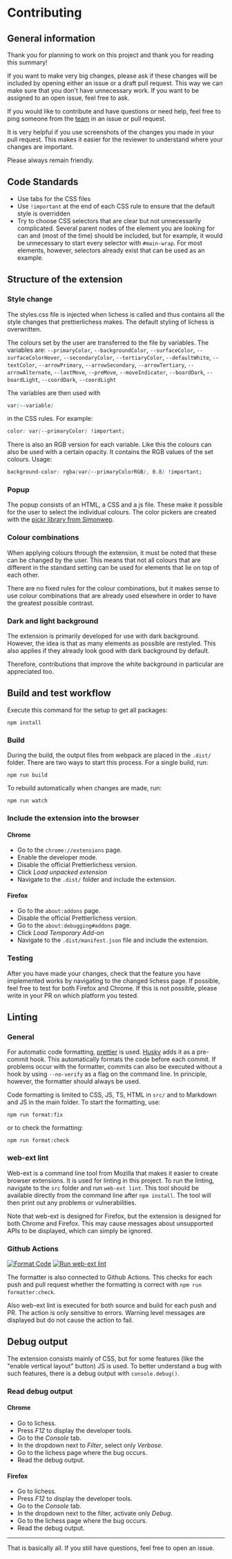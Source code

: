 # Contributing

## General information

Thank you for planning to work on this project and thank you for reading this summary!

If you want to make very big changes, please ask if these changes will be included by opening either an issue or a draft pull request. This way we can make sure that you don't have unnecessary work.
If you want to be assigned to an open issue, feel free to ask.

If you would like to contribute and have questions or need help, feel free to ping someone from the [team](https://github.com/prettierlichess/prettierlichess/blob/master/CODEOWNERS) in an issue or pull request.

It is very helpful if you use screenshots of the changes you made in your pull request. This makes it easier for the reviewer to understand where your changes are important.

Please always remain friendly.

## Code Standards

-   Use tabs for the CSS files
-   Use `!important` at the end of each CSS rule to ensure that the default style is overridden
-   Try to choose CSS selectors that are clear but not unnecessarily complicated. Several parent nodes of the element you are looking for can and (most of the time) should be included, but for example, it would be unnecessary to start every selector with `#main-wrap`. For most elements, however, selectors already exist that can be used as an example.

## Structure of the extension

### Style change

The styles.css file is injected when lichess is called and thus contains all the style changes that prettierlichess makes. The default styling of lichess is overwritten.

The colours set by the user are transferred to the file by variables. The variables are:
`--primaryColor`, `--backgroundColor`, `--surfaceColor`, `--surfaceColorHover`, `--secondaryColor`, `--tertiaryColor`, `--defaultWhite`, `--textColor`, `--arrowPrimary`, `--arrowSecondary`, `--arrowTertiary`, `--arrowAlternate`, `--lastMove`, `--preMove`, `--moveIndicator`, `--boardDark`, `--boardLight`, `--coordDark`, `--coordLight`

The variables are then used with

```css
var(--variable)
```

in the CSS rules. For example:

```css
color: var(--primaryColor) !important;
```

There is also an RGB version for each variable. Like this the colours can also be used with a certain opacity. It contains the RGB values of the set colours.
Usage:

```css
background-color: rgba(var(--primaryColorRGB), 0.8) !important;
```

### Popup

The popup consists of an HTML, a CSS and a js file. These make it possible for the user to select the individual colours. The color pickers are created with the [pickr library from Simonwep](https://github.com/Simonwep/pickr).

### Colour combinations

When applying colours through the extension, it must be noted that these can be changed by the user. This means that not all colours that are different in the standard setting can be used for elements that lie on top of each other.

There are no fixed rules for the colour combinations, but it makes sense to use colour combinations that are already used elsewhere in order to have the greatest possible contrast.

### Dark and light background

The extension is primarily developed for use with dark background. However, the idea is that as many elements as possible are restyled. This also applies if they already look good with dark background by default.

Therefore, contributions that improve the white background in particular are appreciated too.

## Build and test workflow

Execute this command for the setup to get all packages:

```
npm install
```

### Build

During the build, the output files from webpack are placed in the `.dist/` folder. There are two ways to start this process. For a single build, run:

```
npm run build
```

To rebuild automatically when changes are made, run:

```
npm run watch
```

### Include the extension into the browser

#### Chrome

-   Go to the `chrome://extensions` page.
-   Enable the developer mode.
-   Disable the official Prettierlichess version.
-   Click _Load unpacked extension_
-   Navigate to the `.dist/` folder and include the extension.

#### Firefox

-   Go to the `about:addons` page.
-   Disable the official Prettierlichess version.
-   Go to the `about:debugging#addons` page.
-   Click _Load Temporary Add-on_
-   Navigate to the `.dist/manifest.json` file and include the extension.

### Testing

After you have made your changes, check that the feature you have implemented works by navigating to the changed lichess page.
If possible, feel free to test for both Firefox and Chrome. If this is not possible, please write in your PR on which platform you tested.

## Linting

### General

For automatic code formatting, [prettier](https://prettier.io/) is used. [Husky](https://github.com/typicode/husky) adds it as a pre-commit hook. This automatically formats the code before each commit.
If problems occur with the formatter, commits can also be executed without a hook by using `--no-verify` as a flag on the command line. In principle, however, the formatter should always be used.

Code formatting is limited to CSS, JS, TS, HTML in `src/` and to Markdown and JS in the main folder.
To start the formatting, use:

```
npm run format:fix
```

or to check the formatting:

```
npm run format:check
```

### web-ext lint

Web-ext is a command line tool from Mozilla that makes it easier to create browser extensions. It is used for linting in this project. To run the linting, navigate to the `src` folder and run `web-ext lint`. This tool should be available directly from the command line after `npm install`.
The tool will then print out any problems or vulnerabilities.

Note that web-ext is designed for Firefox, but the extension is designed for both Chrome and Firefox. This may cause messages about unsupported APIs to be displayed, which can simply be ignored.

### Github Actions

[![Format Code](https://github.com/prettierlichess/prettierlichess/actions/workflows/formatter.yaml/badge.svg?event=push)](https://github.com/prettierlichess/prettierlichess/actions/workflows/formatter.yaml) [![Run web-ext lint](https://github.com/prettierlichess/prettierlichess/actions/workflows/web-ext.yaml/badge.svg?event=push)](https://github.com/prettierlichess/prettierlichess/actions/workflows/web-ext.yaml)

The formatter is also connected to Github Actions. This checks for each push and pull request whether the formatting is correct with `npm run formatter:check`.

Also web-ext lint is executed for both source and build for each push and PR. The action is only sensitive to errors. Warning level messages are displayed but do not cause the action to fail.

## Debug output

The extension consists mainly of CSS, but for some features (like the "enable vertical layout" button) JS is used. To better understand a bug with such features, there is a debug output with `console.debug()`.

### Read debug output

#### Chrome

-   Go to lichess.
-   Press _F12_ to display the developer tools.
-   Go to the _Console_ tab.
-   In the dropdown next to _Filter_, select only _Verbose_.
-   Go to the lichess page where the bug occurs.
-   Read the debug output.

#### Firefox

-   Go to lichess.
-   Press _F12_ to display the developer tools.
-   Go to the _Console_ tab.
-   In the dropdown next to the filter, activate only _Debug_.
-   Go to the lichess page where the bug occurs.
-   Read the debug output.

<hr>

That is basically all. If you still have questions, feel free to open an issue.
